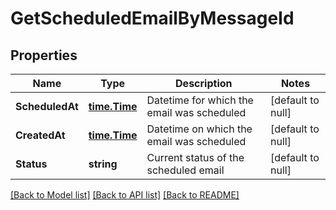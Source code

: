 # GetScheduledEmailByMessageId

## Properties
Name | Type | Description | Notes
------------ | ------------- | ------------- | -------------
**ScheduledAt** | [**time.Time**](time.Time.md) | Datetime for which the email was scheduled | [default to null]
**CreatedAt** | [**time.Time**](time.Time.md) | Datetime on which the email was scheduled | [default to null]
**Status** | **string** | Current status of the scheduled email | [default to null]

[[Back to Model list]](../README.md#documentation-for-models) [[Back to API list]](../README.md#documentation-for-api-endpoints) [[Back to README]](../README.md)


